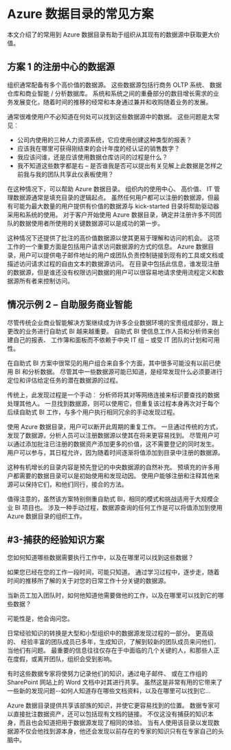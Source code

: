 <properties
   pageTitle="Azure 数据目录常见方案 |Microsoft Azure"
   description="Azure 数据目录，包括注册和发现的高价值数据源启用自助服务商业智能和捕获有关数据源和进程的现有经验知识的常见方案的概述。"
   services="data-catalog"
   documentationCenter=""
   authors="steelanddata"
   manager="NA"
   editor=""
   tags=""/>
<tags
   ms.service="data-catalog"
   ms.devlang="NA"
   ms.topic="article"
   ms.tgt_pltfrm="NA"
   ms.workload="data-catalog"
   ms.date="10/03/2016"
   ms.author="maroche"/>


# <a name="azure-data-catalog-common-scenarios"></a>Azure 数据目录的常见方案

本文介绍了的常用到 Azure 数据目录有助于组织从其现有的数据源中获取更大价值。

## <a name="scenario-1---registration-of-central-data-sources"></a>方案 1 的注册中心的数据源

组织通常配备有多个高价值的数据源。 这些数据源包括行商务 OLTP 系统、 数据仓库和商业智能 / 分析数据库。 系统和系统之间的重叠部分的数目增长需求的业务发展变化，随着时间的推移的经常和本身通过兼并和收购随着业务的发展。

通常很难使用户不必知道在何处可以找到这些数据源中的数据。 这些问题是太常见︰

- 公司内使用的三种人力资源系统，它应使用创建这种类型的报表？
- 应该我在哪里可获得刚结束的会计年度的经认证的销售数字？
- 我应该问谁，还是应该使用数据仓库访问的过程是什么？
- 我不知道这些数字都是右 – 是否谁我是否可以提出有关见解上此数据是怎样之前我与我的团队共享此仪表板使用？

在这种情况下，可以帮助 Azure 数据目录。 组织内的使用中心、 高价值、 IT 管理数据源通常是填充目录的逻辑起点。 虽然任何用户都可以注册的数据源，但最有可能为最大数量的用户提供有价值的数据源与 kick-started 目录将帮助驱动器采用和系统的使用。 对于客户开始使用 Azure 数据目录，确定并注册许多不同团队的数据使用者所使用的关键数据源可以是成功的第一步。

这种情况下还提供了批注的高价值数据源以使其更易于理解和访问的机会。 这项工作的一个重要方面是包括用户请求访问数据源的方式的信息。 Azure 数据目录，用户可以提供电子邮件地址的用户或团队负责控制链接到现有的工具或文档或描述访问请求过程的自由文本的数据源访问。 在目录中包括此信息，谁发现注册的数据源，但是谁还没有权限访问数据的用户可以很容易地请求使用流程定义和数据源所有者来控制访问。

## <a name="scenario-2---self-service-business-intelligence"></a>情况示例 2 – 自助服务商业智能

尽管传统企业商业智能解决方案继续成为许多企业数据环境的宝贵组成部分，跟上更改的业务进行自助式 BI 越来越重要。 自助式 BI 使信息工作人员和分析师来创建自己的报表、 工作簿和面板而不依赖于中央 IT 组 – 或受 IT 团队的计划和可用性。

在自助式 BI 方案中很常见的用户组合来自多个方面，其中很多可能没有以前已使用 BI 和分析数据。 尽管其中一些数据源可能已知道，是经常发现什么必须要进行定位和评估给定任务的潜在数据源的过程。

传统上，此发现过程是一个手动︰ 分析师将其对等网络连接来标识要查找的数据处理其他人。 一旦找到数据源，则可以使用它，但重复该过程本身再次对于每个后续自助式 BI 工作，与多个用户执行相同冗余的手动发现过程。

使用 Azure 数据目录，用户可以断开此周期的重复工作。 一旦通过传统的方式，发现了数据源，分析人员可以注册数据源以使其在将来更容易找到。 尽管用户可以通过添加批注已注册的数据资产添加更多的价值，这不需要登记的同时发生。 用户可以参与，其日程允许，因为随着时间逐渐将值添加到目录中注册的数据源。

这种有机增长的目录内容是预先登记的中央数据源的自然补充。 预填充的许多用户都需要的数据目录可以是初始使用和发现动因。 使用户能够注册和注释其他来源可以保持它们，和他们同行，接合的方法。

值得注意的，虽然该方案特别侧重自助式 BI，相同的模式和挑战适用于大规模企业 BI 项目也。 涉及一种手动过程，数据源查询的任何工作是可以将值添加到使用 Azure 数据目录的组织工作。

## <a name="scenario-3---capturing-tribal-knowledge"></a>#3-捕获的经验知识方案

您如何知道哪些数据需要执行工作中，以及在哪里可以找到这些数据？

如果您已经在您的工作一段时间，可能只知道。 通过学习过程中，逐步走，随着时间的推移所了解的关于对您的日常工作十分关键的数据源。

当新员工加入团队时，如何他知道他需要做他的工作，以及在哪里可以找到它的哪些数据？

可能性是，他会询问您。

日常经验知识的转换是大型和小型组织中的数据源发现过程的一部分。 更高级的、 经验丰富的团队成员已多年，生成知识，了解到较新的团队成员来问他们，当他们有问题。 最重要的信息往往仅存在于中面临的几个关键的人，和那些人正在度假，或离开团队，组织会受到影响。

有时这些数据专家将使努力记录他们的知识，通过电子邮件、 或在工作组的 SharePoint 网站上的 Word 文档中对其进行共享。 虽然这是非常有用的它带来了一些新的发现问题--如何人知道存在哪些文档资料，以及在哪里可以找到它...

Azure 数据目录提供共享该部族的知识，并使它更容易找到的位置。 数据专家可以直接批注数据资产，还可以包括现有文档的链接。 不仅这没有捕获的知识本身，而且也会知道把用于数据源发现了相同的体验。 当有人使用该目录以发现数据源不仅会他找到源本身，他还会发现以前存在的专家的知识只有在专家自己的头脑中。
